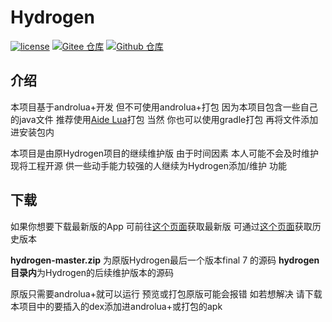 # Hydrogen

[![license](https://img.shields.io/github/license/huajiqaq/Hydrogen)](LICENSE)
[![Gitee 仓库](https://img.shields.io/badge/Gitee-仓库-C71D23?logo=gitee)](https://gitee.com/huajicloud/Hydrogen)
[![Github 仓库](https://img.shields.io/badge/Github-仓库-0969DA?logo=github)](https://github.com/huajiqaq/Hydrogen)

## 介绍

本项目基于androlua+开发 但不可使用androlua+打包 因为本项目包含一些自己的java文件 推荐使用[Aide Lua](https://gitee.com/AideLua/AideLua)打包 当然 你也可以使用gradle打包 再将文件添加进安装包内

本项目是由原Hydrogen项目的继续维护版 由于时间因素 本人可能不会及时维护 现将工程开源 供一些动手能力较强的人继续为Hydrogen添加/维护 功能

## 下载

如果你想要下载最新版的App 可前往[这个页面](https://myhydrogen.gitee.io)获取最新版 可通过[这个页面](https://workdrive.zoho.com.cn/folder/7cehpa9a77ce2e6e641c89d0d7adf19d159c3)获取历史版本

**hydrogen-master.zip** 为原版Hydrogen最后一个版本final 7 的源码 **hydrogen目录内**为Hydrogen的后续维护版本的源码

原版只需要androlua+就可以运行 预览或打包原版可能会报错 如若想解决 请下载本项目中的要插入的dex添加进androlua+或打包的apk